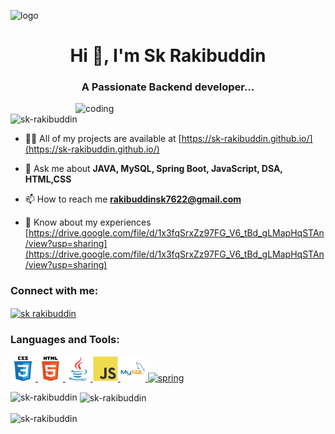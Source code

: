 
![logo](https://img.freepik.com/free-photo/rear-view-programmer-working-all-night-long_1098-18697.jpg?w=900&t=st=1665783748~exp=1665784348~hmac=520902b44380517aecaf8913c59ad4d99703bfb070938e4686dabb27e5618f58)
<h1 align="center">Hi 👋, I'm Sk Rakibuddin</h1>
<h3 align="center">A Passionate Backend developer...</h3>
<img align="right" alt="coding" width="400" src="https://tse2.mm.bing.net/th?id=OIP.nWQ_U5NKEfNeGCTfh_2-MwHaEq&pid=Api&P=0">

<p align="left"> <img src="https://komarev.com/ghpvc/?username=sk-rakibuddin&label=Profile%20views&color=0e75b6&style=flat" alt="sk-rakibuddin" /> </p>

- 👨‍💻 All of my projects are available at [https://sk-rakibuddin.github.io/](https://sk-rakibuddin.github.io/)

- 💬 Ask me about **JAVA, MySQL, Spring Boot, JavaScript, DSA, HTML,CSS**

- 📫 How to reach me **rakibuddinsk7622@gmail.com**

- 📄 Know about my experiences [https://drive.google.com/file/d/1x3fqSrxZz97FG_V6_tBd_gLMapHqSTAn/view?usp=sharing](https://drive.google.com/file/d/1x3fqSrxZz97FG_V6_tBd_gLMapHqSTAn/view?usp=sharing)

<h3 align="left">Connect with me:</h3>
<p align="left">
<a href="https://linkedin.com/in/sk rakibuddin" target="blank"><img align="center" src="https://raw.githubusercontent.com/rahuldkjain/github-profile-readme-generator/master/src/images/icons/Social/linked-in-alt.svg" alt="sk rakibuddin" height="30" width="40" /></a>
</p>

<h3 align="left">Languages and Tools:</h3>
<p align="left"> <a href="https://www.w3schools.com/css/" target="_blank" rel="noreferrer"> <img src="https://raw.githubusercontent.com/devicons/devicon/master/icons/css3/css3-original-wordmark.svg" alt="css3" width="40" height="40"/> </a> <a href="https://www.w3.org/html/" target="_blank" rel="noreferrer"> <img src="https://raw.githubusercontent.com/devicons/devicon/master/icons/html5/html5-original-wordmark.svg" alt="html5" width="40" height="40"/> </a> <a href="https://www.java.com" target="_blank" rel="noreferrer"> <img src="https://raw.githubusercontent.com/devicons/devicon/master/icons/java/java-original.svg" alt="java" width="40" height="40"/> </a> <a href="https://developer.mozilla.org/en-US/docs/Web/JavaScript" target="_blank" rel="noreferrer"> <img src="https://raw.githubusercontent.com/devicons/devicon/master/icons/javascript/javascript-original.svg" alt="javascript" width="40" height="40"/> </a> <a href="https://www.mysql.com/" target="_blank" rel="noreferrer"> <img src="https://raw.githubusercontent.com/devicons/devicon/master/icons/mysql/mysql-original-wordmark.svg" alt="mysql" width="40" height="40"/> </a> <a href="https://spring.io/" target="_blank" rel="noreferrer"> <img src="https://www.vectorlogo.zone/logos/springio/springio-icon.svg" alt="spring" width="40" height="40"/> </a> </p>

<p><img align="left" src="https://github-readme-stats.vercel.app/api/top-langs?username=sk-rakibuddin&show_icons=true&locale=en&layout=compact" alt="sk-rakibuddin" /></p>

<p>&nbsp;<img align="center" src="https://github-readme-stats.vercel.app/api?username=sk-rakibuddin&show_icons=true&locale=en" alt="sk-rakibuddin" /></p>

<p><img align="center" src="https://github-readme-streak-stats.herokuapp.com/?user=sk-rakibuddin&" alt="sk-rakibuddin" /></p>

